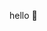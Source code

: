 <style>
  .footer {
    display: none;
  }
  .page-header {
    background-image: linear-gradient(120deg, #8C2771, #2ABFBF);
  }
</style>

hello 👋
